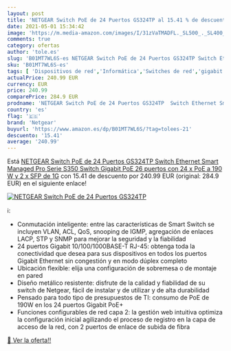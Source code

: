 ```yaml
---
layout: post
title: 'NETGEAR Switch PoE de 24 Puertos GS324TP al 15.41 % de descuento'
date: 2021-05-01 15:34:42
image: 'https://m.media-amazon.com/images/I/31zVaTMADFL._SL500_._SL400_.jpg'
comments: true
category: ofertas
author: 'tole.es'
slug: 'B01MT7WL6S-es NETGEAR Switch PoE de 24 Puertos GS324TP Switch Ethernet...'
sku: 'B01MT7WL6S-es'
tags: [ 'Dispositivos de red','Informática','Switches de red','gigabit','netgear', ]
actualPrice: 240.99 EUR
currency: EUR
price: 240.99
comparePrice: 284.9 EUR
prodname: 'NETGEAR Switch PoE de 24 Puertos GS324TP  Switch Ethernet Smart Managed Pro Serie S350  Switch Gigabit PoE 26 puertos  con 24 x PoE a 190 W y 2 x SFP de 1G'
country: 'es'
flag: '🇪🇸'
brand: 'Netgear'
buyurl: 'https://www.amazon.es/dp/B01MT7WL6S/?tag=tolees-21'
descuento: '15.41'
average: '240.99'
---
```


Está [NETGEAR Switch PoE de 24 Puertos GS324TP  Switch Ethernet Smart Managed Pro Serie S350  Switch Gigabit PoE 26 puertos  con 24 x PoE a 190 W y 2 x SFP de 1G](https://www.amazon.es/dp/B01MT7WL6S/?tag=tolees-21) con 15.41 de descuento por 240.99 EUR (original: 284.9 EUR) en el siguiente enlace!

[![NETGEAR Switch PoE de 24 Puertos GS324TP](https://m.media-amazon.com/images/I/31zVaTMADFL._SL500_._SL400_.jpg)](https://www.amazon.es/dp/B01MT7WL6S/?tag=tolees-21)

ℹ️:

- Conmutación inteligente: entre las características de Smart Switch se incluyen VLAN, ACL, QoS, snooping de IGMP, agregación de enlaces LACP, STP y SNMP para mejorar la seguridad y la fiabilidad
- 24 puertos Gigabit 10/100/1000BASE-T RJ-45: obtenga toda la conectividad que desea para sus dispositivos en todos los puertos Gigabit Ethernet sin congestión y en modo dúplex completo
- Ubicación flexible: elija una configuración de sobremesa o de montaje en pared
- Diseño metálico resistente: disfrute de la calidad y fiabilidad de su switch de Netgear, fácil de instalar y de utilizar y de alta durabilidad
- Pensado para todo tipo de presupuestos de TI: consumo de PoE de 190W en los 24 puertos Gigabit PoE+
- Funciones configurables de red capa 2: la gestión web intuitiva optimiza la configuración inicial agilizando el proceso de registro en la capa de acceso de la red, con 2 puertos de enlace de subida de fibra

[🛒 Ver la oferta!!](https://www.amazon.es/dp/B01MT7WL6S/?tag=tolees-21)
